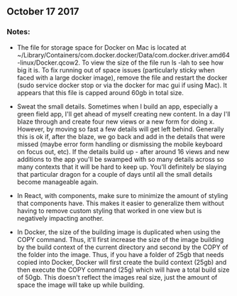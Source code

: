 ## October 17 2017

### Notes:

* The file for storage space for Docker on Mac is located at ~<Your User>/Library/Containers/com.docker.docker/Data/com.docker.driver.amd64-linux/Docker.qcow2. To view the size of the file run ls -lah <file> to see how big it is. To fix running out of space issues (particularly sticky when faced with a large docker image), remove the file and restart the docker (sudo service docker stop or via the docker for mac gui if using Mac). It appears that this file is capped around 60gb in total size.

* Sweat the small details. Sometimes when I build an app, especially a green field app, I'll get ahead of myself creating new content. In a day I'll blaze through and create four new views or a new form for doing x. However, by moving so fast a few details will get left behind. Generally this is ok if, after the blaze, we go back and add in the details that were missed (maybe error form handling or dismissing the mobile keyboard on focus out, etc). If the details build up - after around 16 views and new additions to the app you'll be swamped with so many details across so many contexts that it will be hard to keep up. You'll definitely be slaying that particular dragon for a couple of days until all the small details become manageable again.

* In React, with components, make sure to minimize the amount of styling that components have. This makes it easier to generalize them without having to remove custom styling that worked in one view but is negatively impacting another.

* In Docker, the size of the building image is duplicated when using the COPY command. Thus, it'll first increase the size of the image building by the build context of the current directory and second by the COPY of the folder into the image. Thus, if you have a folder of 25gb that needs copied into Docker, Docker will first create the build context (25gb) and then execute the COPY command (25g) which will have a total build size of 50gb. This doesn't reflect the images real size, just the amount of space the image will take up while building.

